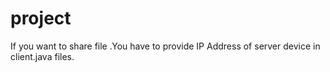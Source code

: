 # project


If you want to share file .You have to provide IP Address of server device in client.java files.
